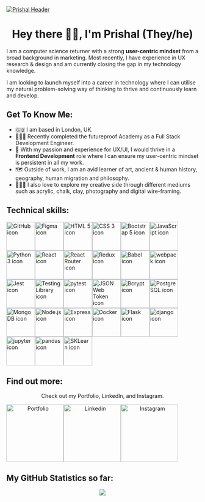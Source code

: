 [![Prishal Header](https://prish.al/images/external_headers/Prishal_Makwana_GitHub_Header.jpg "Header")](https://prish.al/)

<h1 align="center">Hey there 👋🏼, I'm Prishal (They/he)</h1>

I am a computer science returner with a strong <strong>user-centric mindset</strong> from a broad background in marketing. Most recently, I have experience in UX research & design and am currently closing the gap in my technology knowledge.

I am looking to launch myself into a career in technology where I can utilise my natural problem-solving way of thinking to thrive and continuously learn and develop.

<h2> Get To Know Me:</h2>

- 🇬🇧 I am based in London, UK.
- 👨🏽‍💻 Recently completed the futureproof Academy as a Full Stack Development Engineer.
- 📱 With my passion and experience for UX/UI, I would thrive in a <strong>Frontend Development</strong> role where I can ensure my user-centric mindset is persistent in all my work.
- 🗺 Outside of work, I am an avid learner of art, ancient & human history, geography, human migration and philosophy.
- 🧑🏽‍🎨 I also love to explore my creative side through different mediums such as acrylic, chalk, clay, photography and digital wire-framing.

<h2> Technical skills:</h2>

<img src="https://prish.al/images/github_tech_skills/github.jpg" alt="GitHub icon" width="75px"><img src="https://prish.al/images/github_tech_skills/figma.jpg" alt="Figma icon" width="75px"><img src="https://prish.al/images/github_tech_skills/html.jpg" alt="HTML 5 icon" width="75px"><img src="https://prish.al/images/github_tech_skills/css.jpg" alt="CSS 3 icon" width="75px"><img src="https://prish.al/images/github_tech_skills/bootstrap.jpg" alt="Bootstrap 5 icon" width="75px"><img src="https://prish.al/images/github_tech_skills/javascript.jpg" alt="JavaScript icon" width="75px"><img src="https://prish.al/images/github_tech_skills/python.jpg" alt="Python 3 icon" width="75px"><img src="https://prish.al/images/github_tech_skills/react.jpg" alt="React icon" width="75px"><img src="https://prish.al/images/github_tech_skills/react_router.jpg" alt="React Router icon" width="75px"><img src="https://prish.al/images/github_tech_skills/redux.jpg" alt="Redux icon" width="75px"><img src="https://prish.al/images/github_tech_skills/babel.jpg" alt="Babel icon" width="75px"><img src="https://prish.al/images/github_tech_skills/webpack.jpg" alt="webpack icon" width="75px"></a><img src="https://prish.al/images/github_tech_skills/jest.jpg" alt="Jest icon" width="75px"><img src="https://prish.al/images/github_tech_skills/testing_library.jpg" alt="Testing Library icon" width="75px"><img src="https://prish.al/images/github_tech_skills/pytest.jpg" alt="pytest icon" width="75px"><img src="https://prish.al/images/github_tech_skills/json_web_token.jpg" alt="JSON Web Token icon" width="75px"><img src="https://prish.al/images/github_tech_skills/bcrypt.jpg" alt="Bcrypt icon" width="75px"><img src="https://prish.al/images/github_tech_skills/postgresql.jpg" alt="PostgreSQL icon" width="75px"><img src="https://prish.al/images/github_tech_skills/mongodb.jpg" alt="MongoDB icon" width="75px"><img src="https://prish.al/images/github_tech_skills/node.jpg" alt="Node.js icon" width="75px"><img src="https://prish.al/images/github_tech_skills/express.jpg" alt="Express icon" width="75px"><img src="https://prish.al/images/github_tech_skills/docker.jpg" alt="Docker icon" width="75px"><img src="https://prish.al/images/github_tech_skills/flask.jpg" alt="Flask icon" width="75px"><img src="https://prish.al/images/github_tech_skills/django.jpg" alt="django icon" width="75px"><img src="https://prish.al/images/github_tech_skills/jupyter.jpg" alt="jupyter icon" width="75px"><img src="https://prish.al/images/github_tech_skills/pandas.jpg" alt="pandas icon" width="75px"><img src="https://prish.al/images/github_tech_skills/sklearn.jpg" alt="SKLearn icon" width="75px">

<h2> Find out more:</h2>

<div align="center"> 
  <p>Check out my Portfolio, LinkedIn, and Instagram.</p>
  <div style="display: flex;">
   <a href="https://prish.al" title="Prish.al"><img src="https://prish.al/images/github-button/portfolio.png" alt="Portfolio" width="150px"/></a>
   <a href="https://www.linkedin.com/in/prishal" title="Prishal"><img src="https://prish.al/images/github-button/linkedin.png" alt="Linkedin" width="150px"/></a>
   <a href="https://www.instagram.com/prish.al" title="Prish.al"><img src="https://prish.al/images/github-button/instagram.png" alt="Instagram" width="150px"/></a>
  </div>
</div>

<h2> My GitHub Statistics so far:</h2>

<div align="center"><img src="https://github-readme-stats.vercel.app/api?username=prishalm&show_icons=true&hide_border=true&include_all_commits=true&bg_color=fff0e5&text_color=423f2b&icon_color=555137&title_color=423f2b" /></div>
